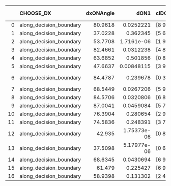 |    | CHOOSE_DX               |   dxONAngle |        dON1 | cIDON1   |   dON_patch_1 |   nTON |         dON |   dxOFFAngle |       dOFF1 | cIDOFF1   |   dOFF_patch_1 |   nTOFF |        dOFF | SUCCESS   |   nExp |   dual_point_id |   subpoint_time_seconds |   total_execution_time |      logp |       dOFF/dON | Vote dOFF>dON   |
|---:|:------------------------|------------:|------------:|:---------|--------------:|-------:|------------:|-------------:|------------:|:----------|---------------:|--------:|------------:|:----------|-------:|----------------:|------------------------:|-----------------------:|----------:|---------------:|:----------------|
|  0 | along_decision_boundary |     80.9618 | 0.0252221   | [8 9]    |   0.0252221   |      1 | 0.0252221   |      73.2513 | 0.0477761   | [8 9]     |    0.0477761   |       1 | 0.0477761   | True      |      1 |               2 |                0.875345 |                 2.5708 |  0        |     1.89422    | True            |
|  1 | along_decision_boundary |     37.0228 | 0.362345    | [5 6]    |   0.362345    |      1 | 0.362345    |      56.6523 | 0.112029    | [5 6]     |    0.112029    |       1 | 0.112029    | False     |      2 |              13 |                1.98431  |                17.268  | -0.5      |     0.309178   | False           |
|  2 | along_decision_boundary |     53.7708 | 1.7161e-06  | [1 9]    |   1.7161e-06  |      1 | 1.7161e-06  |      87.3763 | 0.0112375   | [0 9]     |    0.0112375   |       1 | 0.0112375   | True      |      3 |              23 |                0.624694 |                25.8149 | -0        |  6548.25       | True            |
|  3 | along_decision_boundary |     82.4661 | 0.0312238   | [4 8]    |   0.0312238   |      1 | 0.0312238   |      71.4185 | 0.221787    | [4 8]     |    0.221787    |       1 | 0.221787    | True      |      4 |              25 |                2.07218  |                29.8102 | -0.166667 |     7.10312    | True            |
|  4 | along_decision_boundary |     63.6852 | 0.501856    | [0 8]    |   0.501856    |      1 | 0.501856    |      66.0921 | 0.611015    | [1 8]     |    0.611015    |       1 | 0.611015    | True      |      5 |              35 |                3.02197  |                40.9535 | -0.5      |     1.21751    | True            |
|  5 | along_decision_boundary |     47.6637 | 0.00848115  | [3 9]    |   0.00848115  |      1 | 0.00848115  |      66.4681 | 0.0462207   | [3 9]     |    0.0462207   |       1 | 0.0462207   | True      |      6 |             143 |                0.853337 |               166.625  | -0.9      |     5.44981    | True            |
|  6 | along_decision_boundary |     84.4787 | 0.239678    | [0 3]    |   0.239678    |      1 | 0.239678    |      63.3942 | 2.15266e-05 | [0 3]     |    2.15266e-05 |       1 | 2.15266e-05 | False     |      7 |             196 |                2.06704  |               245.403  | -1.33333  |     8.9815e-05 | False           |
|  7 | along_decision_boundary |     68.5449 | 0.0267206   | [5 9]    |   0.0267206   |      1 | 0.0267206   |      68.1161 | 0.314875    | [5 9]     |    0.314875    |       1 | 0.314875    | True      |      8 |             204 |                1.94346  |               254.735  | -0.642857 |    11.784      | True            |
|  8 | along_decision_boundary |     84.5706 | 0.0320806   | [6 8]    |   0.0320806   |      1 | 0.0320806   |      80.8919 | 0.646629    | [6 8]     |    0.646629    |       1 | 0.646629    | True      |      9 |             213 |                3.64234  |               263.947  | -1        |    20.1564     | True            |
|  9 | along_decision_boundary |     87.0041 | 0.0459084   | [5 7]    |   0.0459084   |      1 | 0.0459084   |      89.7829 | 0.00878861  | [5 7]     |    0.00878861  |       1 | 0.00878861  | False     |     10 |             250 |                0.753422 |               316.377  | -1.38889  |     0.191438   | False           |
| 10 | along_decision_boundary |     76.3904 | 0.280654    | [2 9]    |   0.280654    |      1 | 0.280654    |      64.574  | 0.116858    | [2 9]     |    0.116858    |       1 | 0.116858    | False     |     11 |             257 |                2.79917  |               329.44   | -0.8      |     0.416378   | False           |
| 11 | along_decision_boundary |     74.5836 | 0.248391    | [3 7]    |   0.248391    |      1 | 0.248391    |      71.5778 | 0.854606    | [3 7]     |    0.854606    |       1 | 0.854606    | True      |     12 |             302 |                4.53851  |               372.328  | -0.409091 |     3.44056    | True            |
| 12 | along_decision_boundary |     42.935  | 1.75373e-06 | [0 8]    |   1.75373e-06 |      1 | 1.75373e-06 |      74.8656 | 0.00879718  | [1 8]     |    0.00879718  |       1 | 0.00879718  | True      |     13 |             321 |                0.597918 |               398.847  | -0.666667 |  5016.25       | True            |
| 13 | along_decision_boundary |     37.5098 | 5.17977e-06 | [0 6]    |   5.17977e-06 |      1 | 5.17977e-06 |      53.156  | 0.188371    | [1 6]     |    0.188371    |       1 | 0.188371    | True      |     14 |             352 |                1.00244  |               418.752  | -0.961538 | 36366.6        | True            |
| 14 | along_decision_boundary |     68.6345 | 0.0430694   | [6 9]    |   0.0430694   |      1 | 0.0430694   |      71.9839 | 0.375421    | [6 9]     |    0.375421    |       1 | 0.375421    | True      |     15 |             380 |                1.59775  |               440.619  | -1.28571  |     8.71666    | True            |
| 15 | along_decision_boundary |     61.479  | 0.225427    | [6 9]    |   0.225427    |      1 | 0.225427    |      51.4715 | 0.614722    | [6 9]     |    0.614722    |       1 | 0.614722    | True      |     16 |             395 |                6.4861   |               467.964  | -1.63333  |     2.72692    | True            |
| 16 | along_decision_boundary |     58.9398 | 0.131302    | [2 4]    |   0.131302    |      1 | 0.131302    |      65.2211 | 0.403984    | [2 4]     |    0.403984    |       1 | 0.403984    | True      |     17 |             440 |                2.91064  |               518.228  | -2        |     3.07675    | True            |
